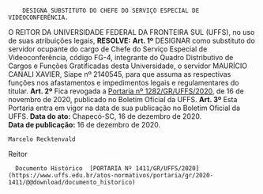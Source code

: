         DESIGNA SUBSTITUTO DO CHEFE DO SERVIÇO ESPECIAL DE VIDEOCONFERÊNCIA.  

 O REITOR DA UNIVERSIDADE FEDERAL DA FRONTEIRA SUL (UFFS), no uso de suas atribuições legais,  **RESOLVE:**   **Art. 1º**  DESIGNAR como substituto do servidor ocupante do cargo de Chefe do Serviço Especial de Videoconferência, código FG-4, integrante do Quadro Distributivo de Cargos e Funções Gratificadas desta Universidade, o servidor MAURÍCIO CANALI XAVIER, Siape nº 2140545, para que assuma as respectivas funções nos afastamentos e impedimentos legais e regulamentares do titular.   **Art. 2º**  Fica revogada a [Portaria nº 1282/GR/UFFS/2020](https://www.uffs.edu.br/atos-normativos/portaria/gr/2020-1282), de 16 de novembro de 2020, publicado no Boletim Oficial da UFFS.   **Art. 3º**  Esta Portaria entra em vigor na data de sua publicação no Boletim Oficial da UFFS.          **Data do ato:** Chapecó-SC, 16 de dezembro de 2020.   
 **Data de publicação:**  16 de dezembro de 2020. 

    Marcelo Recktenvald   
 Reitor 

      Documento Histórico  [PORTARIA Nº 1411/GR/UFFS/2020](https://www.uffs.edu.br/atos-normativos/portaria/gr/2020-1411/@@download/documento_historico)     
      